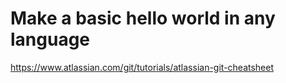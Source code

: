 # Make a basic hello world in any language

https://www.atlassian.com/git/tutorials/atlassian-git-cheatsheet